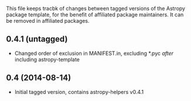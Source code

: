 This file keeps tracbk of changes between tagged versions of the Astropy
package template, for the benefit of affiliated package maintainers. It can
be removed in affiliated packages.

0.4.1 (untagged)
----------------

- Changed order of exclusion in MANIFEST.in, excluding *.pyc *after* including
  astropy-template

0.4 (2014-08-14)
----------------

- Initial tagged version, contains astropy-helpers v0.4.1
